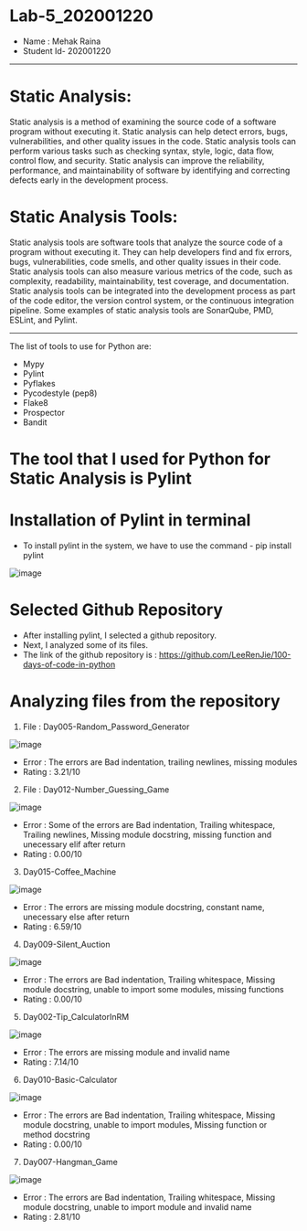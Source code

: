 # Lab-5_202001220

- Name : Mehak Raina
- Student Id- 202001220
**************************
# Static Analysis:
Static analysis is a method of examining the source code of a software program without
executing it. Static analysis can help detect errors, bugs, vulnerabilities, and other quality issues
in the code. Static analysis tools can perform various tasks such as checking syntax, style,
logic, data flow, control flow, and security. Static analysis can improve the reliability,
performance, and maintainability of software by identifying and correcting defects early in the
development process.

# Static Analysis Tools:
Static analysis tools are software tools that analyze the source code of a program without
executing it. They can help developers find and fix errors, bugs, vulnerabilities, code smells, and
other quality issues in their code. Static analysis tools can also measure various metrics of the
code, such as complexity, readability, maintainability, test coverage, and documentation. Static
analysis tools can be integrated into the development process as part of the code editor, the
version control system, or the continuous integration pipeline. Some examples of static analysis
tools are SonarQube, PMD, ESLint, and Pylint.
********************************
The list of tools to use for Python are:
- Mypy
- Pylint
- Pyflakes
- Pycodestyle (pep8)
- Flake8
- Prospector
- Bandit

# The tool that I used for Python for Static Analysis is Pylint

# Installation of Pylint in terminal

- To install pylint in the system, we have to use the command - pip install pylint

![image](https://user-images.githubusercontent.com/124191847/225564467-2e25f67d-61c9-4e80-ba38-83c051b4313c.png)

# Selected Github Repository
- After installing pylint, I selected a github repository.
- Next, I analyzed some of its files.
- The link of the github repository is : https://github.com/LeeRenJie/100-days-of-code-in-python

# Analyzing files from the repository

1. File : Day005-Random_Password_Generator

![image](https://user-images.githubusercontent.com/124191847/225566524-afc22bd4-04d3-4c3a-be11-54c5b89d407f.png)

- Error : The errors are Bad indentation, trailing newlines, missing modules
- Rating : 3.21/10

2. File : Day012-Number_Guessing_Game

![image](https://user-images.githubusercontent.com/124191847/225568298-123e4aae-a686-4595-bdbd-6c6950f0a1d3.png)

- Error : Some of the errors are Bad indentation, Trailing whitespace, Trailing newlines, Missing module docstring, missing function and unecessary elif after return
- Rating : 0.00/10

3. Day015-Coffee_Machine

![image](https://user-images.githubusercontent.com/124191847/225569740-9c13e00f-3253-48fc-ba73-8618ebb43ced.png)

- Error : The errors are missing module docstring, constant name, unecessary else after return
- Rating : 6.59/10

4. Day009-Silent_Auction

![image](https://user-images.githubusercontent.com/124191847/225570411-f6b731e4-4728-4aad-9180-3eae7c371fc0.png)

- Error : The errors are Bad indentation, Trailing whitespace, Missing module docstring, unable to import some modules, missing functions
- Rating : 0.00/10

5. Day002-Tip_CalculatorInRM

![image](https://user-images.githubusercontent.com/124191847/225571177-38bda69b-01a3-4b34-8819-b7eaa9af424f.png)

- Error : The errors are missing module and invalid name
- Rating : 7.14/10

6. Day010-Basic-Calculator

![image](https://user-images.githubusercontent.com/124191847/225571757-e9f0f8d5-cfc6-4877-9639-366a56e3cbbb.png)

- Error : The errors are Bad indentation, Trailing whitespace, Missing module docstring, unable to import modules, Missing function or method docstring
- Rating : 0.00/10

7. Day007-Hangman_Game

![image](https://user-images.githubusercontent.com/124191847/225572892-bba06724-f013-44f7-9deb-8e1304b3fe3d.png)

- Error : The errors are Bad indentation, Trailing whitespace, Missing module docstring, unable to import module and invalid name
- Rating : 2.81/10
